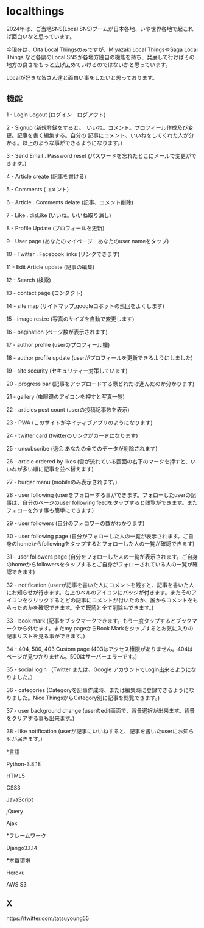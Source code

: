 # localthings

2024年は、ご当地SNS(Local SNS)ブームが日本各地、いや世界各地で起これば面白いなと思っています。

今現在は、Oita Local Thingsのみですが、Miyazaki Local ThingsやSaga Local Things など各県のLocal SNSが各地方独自の機能を持ち、発展して行けばその地方の良さをもっと広げ広めていけるのではないかと思っています。

Localが好きな皆さん達と面白い事をしたいと思っております。

<h2>機能</h2>

1 - Login Logout                    (ログイン　ログアウト)

2 - Signup                          (新規登録をすると。　いいね。コメント。プロフィール作成及び変更。記事を書く編集する。自分の          記事にコメント、いいねをしてくれた人が分かる。以上のような事ができるようになります。)

3 - Send Email . Password reset     (パスワードを忘れたとこにメールで変更ができます。)

4 - Article create                  (記事を書ける)

5 - Comments                        (コメント)

6 - Article . Comments delate       (記事、コメント削除)

7 - Like . disLike                  (いいね。いいね取り消し)

8 - Profile Update                  (プロフィールを更新)

9 - User page                       (あなたのマイページ　あなたのuser nameをタップ)

10 - Twitter . Facebook links       (リンクできます)

11 - Edit Article update            (記事の編集)

12 - Search                         (検索)

13 - contact page                   (コンタクト)

14 - site map                       (サイトマップ,googleロボットの巡回をよくします)

15 - image resize                   (写真のサイズを自動で変更します)

16 - pagination                     (ページ数が表示されます)

17 - author profile                 (userのプロフィール欄)

18 - author profile update          (userがプロフィールを更新できるようにしました)

19 - site security                   (セキュリティー対策しています)

20 - progress bar                    (記事をアップロードする際どれだけ進んだのか分かります)

21 - gallery                         (虫眼鏡のアイコンを押すと写真一覧)

22 - articles post count             (userの投稿記事数を表示)

23 - PWA                             (このサイトがネイティブアプリのようになります)

24 - twitter card                    (twitterのリンクがカードになります)

25 - unsubscribe                     (退会 あなたの全てのデータが削除されます)

26 - article ordered by likes        (雲が流れている画面の右下のマークを押すと、いいねが多い順に記事を並べ替えます)

27 - burgar menu                     (mobileのみ表示されます。)

28 - user following                  (userをフォローする事ができます。フォローしたuserの記事は、自分のページのuser following feedをタップすると閲覧ができます。またフォローを外す事も簡単にできます）

29 - user followers                  (自分のフォロワーの数がわかります)

30 - user following page             (自分がフォローした人の一覧が表示されます。ご自身のhomeからfollowingをタップするとフォローした人の一覧が確認できます)

31 - user followers page             (自分をフォローした人の一覧が表示されます。ご自身のhomeからfollowersをタップするとご自身がフォローされている人の一覧が確認できます)

32 - notification                    (userが記事を書いた人にコメントを残すと、記事を書いた人にお知らせが行きます。右上のベルのアイコンにバッジが付きます。またそのアイコンをクリックするとどの記事にコメントが付いたのか、誰からコメントをもらったのかを確認できます。全て既読と全て削除もできます。)

33 - book mark                       (記事をブックマークできます。もう一度タップするとブックマークから外せます。またmy pageからBook Markをタップするとお気に入りの記事リストを見る事ができます。)

34 - 404, 500, 403 Custom page               (403はアクセス権限がありません。404はページが見つかりません。500はサーバーエラーです。)   

35 - social login                    （Twitter または、Google アカウントでLogin出来るようになりました。）

36 - categories                       (Categoryを記事作成時、または編集時に登録できるようになりました。Nice ThingsからCategory別に記事を閲覧できます。)

37 - user background change           (userのedit画面で、背景選択が出来ます。背景をクリアする事も出来ます。)

38 - like notification                (userが記事にいいねすると、記事を書いたuserにお知らせが届きます。)


*言語

Python-3.8.18


HTML5

CSS3

JavaScript

jQuery

Ajax

*フレームワーク

Django3.1.14

*本番環境

Heroku

AWS S3


<h2>X</h2>
https://twitter.com/tatsuyoung55
